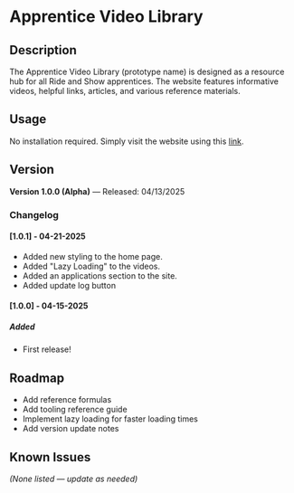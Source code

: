 # Apprentice Video Library

<!-- badges -->

## Description  
The Apprentice Video Library (prototype name) is designed as a resource hub for all Ride and Show apprentices. The website features informative videos, helpful links, articles, and various reference materials.

## Usage  
No installation required. Simply visit the website using this [link](https://sam-dejesus.github.io/P-TG/).

## Version  
**Version 1.0.0 (Alpha)** — Released: 04/13/2025

### Changelog  
#### [1.0.1] - 04-21-2025
- Added new styling to the home page.
- Added "Lazy Loading" to the videos.
- Added an applications section to the site.
- Added update log button

#### [1.0.0] - 04-15-2025
##### Added
- First release!

## Roadmap  
- Add reference formulas  
- Add tooling reference guide  
- Implement lazy loading for faster loading times
- Add version update notes

## Known Issues  
*(None listed — update as needed)*
